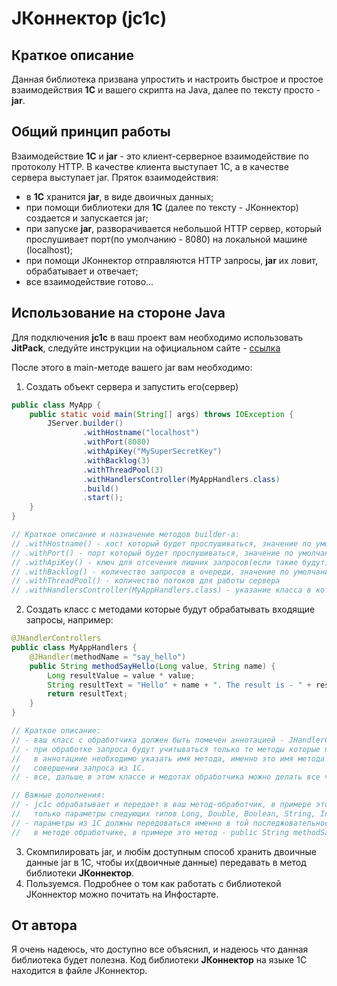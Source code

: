# JКоннектор (jc1c)

## Краткое описание
Данная библиотека призвана упростить и настроить быстрое и простое
взаимодействия **1С** и вашего скрипта на Java, далее по тексту просто - **jar**.

## Общий принцип работы
Взаимодействие **1С** и **jar** - это клиент-серверное взаимодействие по протоколу HTTP.
В качестве клиента выступает 1С, а в качестве сервера выступает jar.
Пряток взаимодействия:
- в **1С** хранится **jar**, в виде двоичных данных;
- при помощи библиотеки для **1С** (далее по тексту - JКоннектор) создается и запускается jar;
- при запуске **jar**, разворачивается небольшой HTTP сервер, который прослушивает
порт(по умолчанию - 8080) на локальной машине (localhost);
- при помощи JКоннектор отправляются HTTP запросы, **jar** их ловит, обрабатывает и отвечает;
- все взаимодействие готово...

## Использование на стороне Java
Для подключения **jc1c** в ваш проект вам необходимо использовать **JitPack**,
следуйте инструкции на официальном сайте - [ссылка](https://jitpack.io/#kaliuzhnyi/jc1c/1.0.1 "https://jitpack.io/#kaliuzhnyi/jc1c/1.0.1")

После этого в main-методе вашего jar вам необходимо:
1. Создать объект сервера и запустить его(сервер)
``` java
public class MyApp {
    public static void main(String[] args) throws IOException {
        JServer.builder()
                .withHostname("localhost")
                .withPort(8080)
                .withApiKey("MySuperSecretKey")
                .withBacklog(3)
                .withThreadPool(3)
                .withHandlersController(MyAppHandlers.class)
                .build()
                .start();
    }
}

// Краткое описание и назначение методов builder-а:
// .withHostname() - хост который будет прослушиваться, значение по умолчанию localhost
// .withPort() - порт который будет прослушиваться, значение по умолчанию 8080
// .withApiKey() - ключ для отсечения лишних запросов(если такие будут)
// .withBacklog() - количество запросов в очереди, значение по умолчанию 3
// .withThreadPool() - количество потоков для работы сервера
// .withHandlersController(MyAppHandlers.class) - указание класса в котором содержатся методы-обработчики запросов
```
2. Создать класс с методами которые будут обрабатывать входящие запросы, например:
``` java
@JHandlerControllers
public class MyAppHandlers {
    @JHandler(methodName = "say_hello")
    public String methodSayHello(Long value, String name) {
        Long resultValue = value * value;
        String resultText = "Hello" + name + ". The result is - " + resultValue;
        return resultText;
    }
}

// Краткое описание:
// - ваш класс с обработчика должен быть помечен аннотацией - JHandlerControllers
// - при обработке запроса будут учитываться только те методы которые помечены фннотацией - JHandler
//   в аннотациие необходимо указать имя метода, именно это имя метода необходимо указывать при 
//   совершении запроса из 1С.
// - все, дальше в этом классе и медотах обработчика можно делать все что угодно ;)

// Важные дополнения:
// - jc1c обрабатывает и передает в ваш метод-обработчик, в примере это метод - public String methodSayHello(Long value, String name)
//   только параметры следующих типов Long, Double, Boolean, String, Instant
// - параметры из 1С должны передоваться именно в той последжовательности в которой они указаны
//   в методе обработчике, в примере это метод - public String methodSayHello(Long value, String name)

```
3. Скомпилировать jar, и любім доступным способ хранить двоичные данные jar в 1С, чтобы их(двоичные данные)
передавать в метод библиотеки **JКоннектор**.
4. Пользуемся. Подробнее о том как работать с библиотекой JКоннектор можно почитать на Инфостарте.

## От автора
Я очень надеюсь, что доступно все объяснил, и надеюсь что данная библиотека будет полезна.
Код библиотеки **JКоннектор** на языке 1С находится в файле JКоннектор.